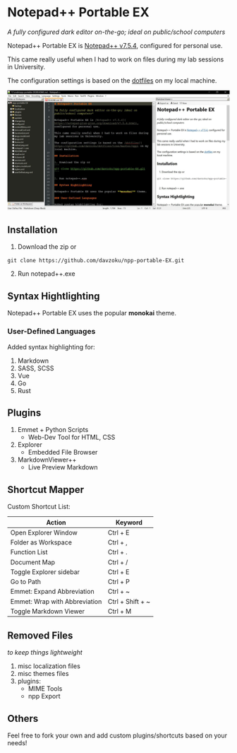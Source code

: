 # Notepad++ Portable EX

*A fully configured dark editor on-the-go; ideal on public/school computers*

Notepad++ Portable EX is [Notepad++ v7.5.4](https://notepad-plus-plus.org/download/v7.5.4.html), configured for personal use.

This came really useful when I had to work on files during my lab sessions in University.

The configuration settings is based on the [dotfiles](https://github.com/davzoku/dotfiles/tree/master/npp) on my local machine.

![](/screenshot.JPG)

## Installation 

1. Download the zip or  
```
git clone https://github.com/davzoku/npp-portable-EX.git
```

2. Run notepad++.exe

## Syntax Hightlighting

Notepad++ Portable EX uses the popular **monokai** theme.

### User-Defined Languages

Added syntax highlighting for:

1. Markdown
2. SASS, SCSS
3. Vue
4. Go
5. Rust

## Plugins

1. Emmet + Python Scripts
	+ Web-Dev Tool for HTML, CSS
2. Explorer
	+ Embedded File Browser
3. MarkdownViewer++
	+ Live Preview Markdown

## Shortcut Mapper

Custom Shortcut List:

| Action                        | Keyword          |
|-------------------------------|------------------|
| Open Explorer Window          | Ctrl + E         |
| Folder as Workspace           | Ctrl + ,         |
| Function List                 | Ctrl + .         |
| Document Map                  | Ctrl + /         |
| Toggle Explorer sidebar       | Ctrl + E         |
| Go to Path                    | Ctrl + P         |
| Emmet: Expand Abbreviation    | Ctrl + ~         |
| Emmet: Wrap with Abbreviation | Ctrl + Shift + ~ |
| Toggle Markdown Viewer        | Ctrl + M         |


## Removed Files

*to keep things lightweight*

1. misc localization files
2. misc themes files
3. plugins:
	+ MIME Tools
    + npp Export

## Others

Feel free to fork your own and add custom plugins/shortcuts based on your needs!
